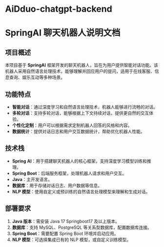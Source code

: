 # AiDduo-chatgpt-backend
# SpringAI 聊天机器人说明文档

## 项目概述

本项目基于 **SpringAI** 框架开发的聊天机器人，旨在为用户提供智能对话功能。该机器人采用自然语言处理技术，能够理解并回应用户的提问，适用于在线客服、信息查询、娱乐互动等多种场景。

## 功能特点

- **智能对话**：通过深度学习和自然语言处理技术，机器人能够进行流畅的对话。
- **多轮对话**：支持多轮对话，能够根据上下文持续对话，提供更自然的交互体验。
- **个性化定制**：用户可以根据需求定制机器人回答的风格和内容。
- **数据统计**：提供对话日志和用户交互数据统计，帮助优化机器人性能。

## 技术栈

- **Spring AI**：用于搭建聊天机器人的核心框架，支持深度学习模型训练和推理。
- **Spring Boot**：后端服务框架，处理机器人请求和用户交互。
- **Java**：主开发语言。
- **数据库**：用于存储对话日志、用户数据等信息。
- **NLP 模型**：使用自定义或预训练的自然语言处理模型来理解和生成对话。

## 部署要求

1. **Java 版本**：需安装 Java 17 Springboot17 及以上版本。
2. **数据库**：支持 MySQL、PostgreSQL 等关系型数据库，配置数据库连接。
3. **Spring Boot**：需要配置 Spring Boot 环境并启动应用。
4. **NLP 模型**：可选择集成已有的 NLP 模型，或自定义训练模型。

